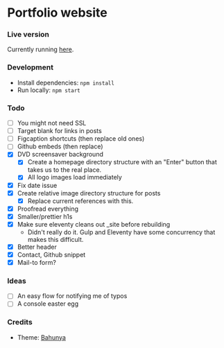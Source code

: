 # Portfolio website

### Live version

Currently running [here](https://www.willthefirst.com/).

### Development

* Install dependencies: `npm install`
* Run locally: `npm start`

### Todo
- [ ] You might not need SSL
- [ ] Target blank for links in posts
- [ ] Figcaption shortcuts
    (then replace old ones)
- [ ] Github embeds (then replace)
- [x] DVD screensaver background
    - [x] Create a homepage directory structure with an "Enter" button that takes us to the real place.
    - [x] All logo images load immediately
- [x] Fix date issue
- [x] Create relative image directory structure for posts
    - [x] Replace current references with  this.
- [x] Proofread everything
- [x] Smaller/prettier h1s
- [x] Make sure eleventy cleans out _site before rebuilding
    - Didn't really do it. Gulp and Eleventy have some concurrency that makes this difficult.
- [x] Better header
- [x] Contact, Github snippet
- [x] Mail-to form?

### Ideas
- [ ] An easy flow for notifying me of typos
- [ ] A console easter egg

### Credits
- Theme: [Bahunya](https://github.com/Kimeiga/bahunya)
